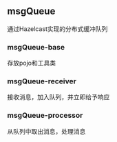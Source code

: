 
## msgQueue  
通过Hazelcast实现的分布式缓冲队列  

### msgQueue-base  

存放pojo和工具类  

### msgQueue-receiver  

接收消息，加入队列，并立即给予响应  

### msgQueue-processor  

从队列中取出消息，处理消息  
